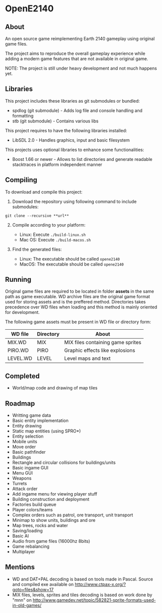 # OpenE2140

## About
An open source game reimplementing Earth 2140 gameplay using original game files.

The project aims to reproduce the overall gameplay experience while adding a modern game features
that are not available in original game.

NOTE: The project is still under heavy development and not much happens yet.

## Libraries
This project includes these libraries as git submodules or bundled:
- spdlog (git submodule) - Adds log file and console handling and formatting
- stb (git submodule) - Contains various libs

This project requires to have the following libraries installed:
- LibSDL 2.0 - Handles graphics, input and basic filesystem

This projects uses optional libraries to enhance some functionalities:
- Boost 1.66 or newer - Allows to list directories and generate readable stacktraces in platform independent manner

## Compiling
To download and compile this project:
1. Download the repository using following command to include submodules:
```
git clone --recursive **url**
```

2. Compile according to your platform:
    - Linux:
        Execute `./build-linux.sh`
    - Mac OS:
        Execute `./build-macos.sh`
        
3. Find the generated files:
    - Linux:
        The executable should be called `opene2140`
    - MacOS:
        The executable should be called `opene2140`

## Running
Original game files are required to be located in folder **assets** in the same path as game executable.
WD archive files are the original game format used for storing assets and is the preffered method.
Directories takes precedence over WD files when loading and this method is mainly oriented for development.

The following game assets must be present in WD file or directory form:

| WD file | Directory | About |
| --- | --- | --- |
| MIX.WD | MIX | MIX files containing game sprites |
| PIRO.WD | PIRO | Graphic effects like explosions |
| LEVEL.WD | LEVEL | Level maps and text |

## Completed
- World/map code and drawing of map tiles

## Roadmap
- Writting game data
- Basic entity implementation
- Entity drawing
- Static map entities (using SPRO*)
- Entity selection
- Mobile units
- Move order
- Basic pathfinder
- Buildings
- Rectangle and circular collisions for buildings/units 
- Basic ingame GUI
- Menu GUI
- Weapons
- Turrets
- Attack order
- Add ingame menu for viewing player stuff
- Building construction and deployment
- Factories build queue
- Player colors/teams
- Complex orders such as patrol, ore transport, unit transport
- Minimap to show units, buildings and ore
- Map trees, rocks and water
- Saving/loading
- Basic AI
- Audio from game files (16000hz 8bits)
- Game rebalancing
- Multiplayer

## Mentions
- WD and DAT+PAL decoding is based on tools made in Pascal. Source and compiled exe available on http://www.ctpax-x.org/?goto=files&show=17
- MIX files, levels, sprites and tiles decoding is based on work done by "mnn" on http://www.gamedev.net/topic/582821-sprite-formats-used-in-old-games/